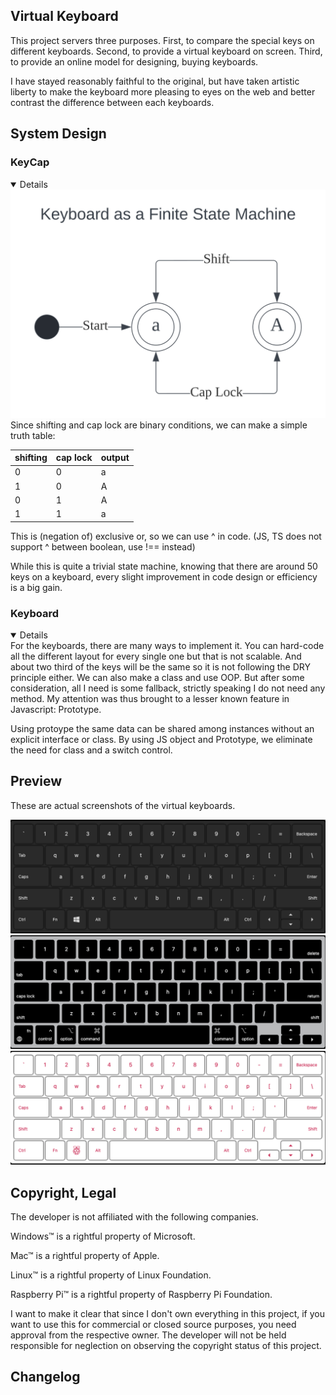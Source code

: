 ## Virtual Keyboard

This project servers three purposes. First, to compare the special keys on different keyboards. Second, to provide a virtual keyboard on screen. Third, to provide an online model for designing, buying keyboards.

I have stayed reasonably faithful to the original, but have taken artistic liberty to make the keyboard more pleasing to eyes on the web and better contrast the difference between each keyboards.


## System Design

### KeyCap

<details open>
<img src="./README.md.d/keyboard_fsm.svg" alt="Keyboard as a Finite State Machine">
Since shifting and cap lock are binary conditions, we can make a simple truth table:

| shifting | cap lock | output |
|----------|----------|--------|
| 0        | 0        | a      |
| 1        | 0        | A      |
| 0        | 1        | A      |
| 1        | 1        | a      |

This is (negation of) exclusive or, so we can use ^ in code. (JS, TS does not support ^ between boolean, use !== instead)

While this is quite a trivial state machine, knowing that there are around 50 keys on a keyboard, every slight improvement in code design or efficiency is a big gain.

</details>

### Keyboard

<details open>
For the keyboards, there are many ways to implement it. You can hard-code all the different layout for every single one but that is not scalable. And about two third of the keys will be the same so it is not following the DRY principle either. We can also make a class and use OOP. But after some consideration, all I need is some fallback, strictly speaking I do not need any method. My attention was thus brought to a lesser known feature in Javascript: Prototype.

Using protoype the same data can be shared among instances without an explicit interface or class. By using JS object and Prototype, we eliminate the need for class and a switch control.

</details>

## Preview

These are actual screenshots of the virtual keyboards.

<img src="./README.md.d/windows_keyboard.png" alt="Windows keyboard">

<img src="./README.md.d/mac_keyboard.png" alt="Mac keyboard">

<img src="./README.md.d/raspberry_pi_keyboard.png" alt="Raspberry Pi keyboard">


## Copyright, Legal

The developer is not affiliated with the following companies.

Windows™ is a rightful property of Microsoft.

Mac™ is a rightful property of Apple.

Linux™ is a rightful property of Linux Foundation.

Raspberry Pi™ is a rightful property of Raspberry Pi Foundation.

I want to make it clear that since I don't own everything in this project, if you want to use this for commercial or closed source purposes, you need approval from the respective owner. The developer will not be held responsible for neglection on observing the copyright status of this project.

## Changelog